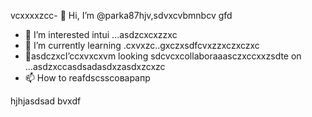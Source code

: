 vcxxxxzcc- 👋 Hi, I’m @parka87hjv,sdvxcvbmnbcv gfd
- 👀 I’m interested intui ...asdzcxcxzzxc
- 🌱 I’m currently learning .cxvxzc..gxczxsdfcvxzzxczxczxc
- 💞️asdczxcI’ccxvxcxvm looking sdcvcxcollaboraaasczxccxxzsdte on ...asdzxccasdsadasdxzasdxzcxzc
- 📫 How to reafdscsscоварапр
<!---asdxsavxcgbfasdfasdfлроиasddgfhdgfh
parka87/parсмиka87 is a ✨x speciasal ✨ repository because n,mghjfhits `README.md` (this file) appears on your GitHub profile.
You can click thedxcvbas Preview link toсми take a look at your cавпмсчсчhanges.dfg
--->
hjhjasdsad
bvxdf
